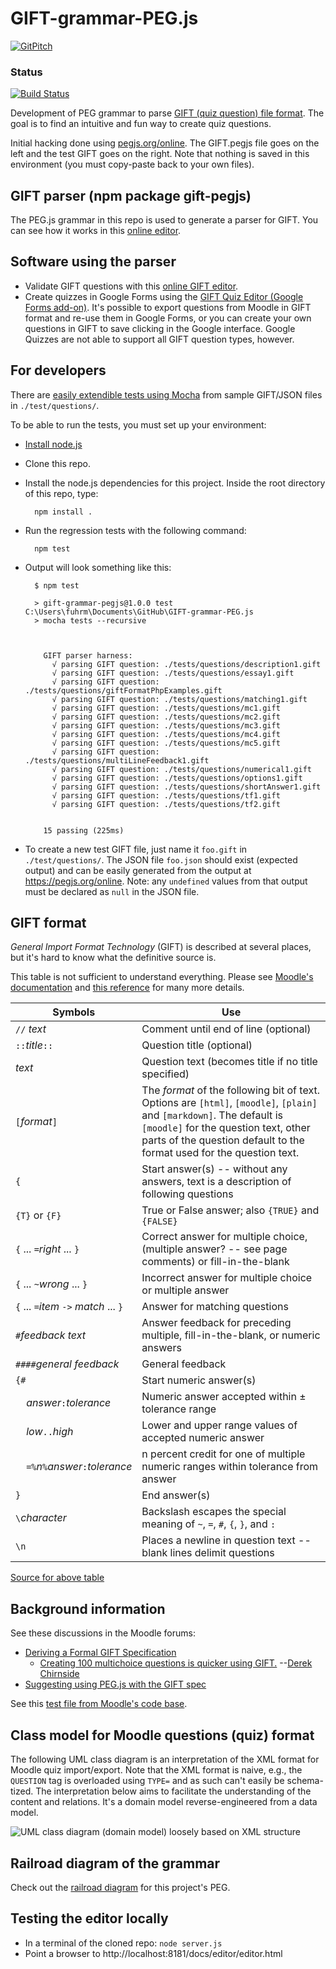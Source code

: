 # GIFT-grammar-PEG.js

[![GitPitch](https://gitpitch.com/assets/badge.svg)](https://gitpitch.com/fuhrmanator/GIFT-grammar-PEG.js/master?grs=github&t=moon)
### Status
[![Build Status](https://travis-ci.org/fuhrmanator/GIFT-grammar-PEG.js.svg?branch=master)](https://travis-ci.org/fuhrmanator/GIFT-grammar-PEG.js)

Development of PEG grammar to parse [GIFT (quiz question) file format](https://en.wikipedia.org/wiki/GIFT_(file_format)). The goal is to find an intuitive and fun way to create quiz questions.

Initial hacking done using [pegjs.org/online](https://pegjs.org/online). The GIFT.pegjs file goes on the left and the test GIFT goes on the right. Note that nothing is saved in this environment (you must copy-paste back to your own files).

## GIFT parser (npm package gift-pegjs)

The PEG.js grammar in this repo is used to generate a parser for GIFT. You can see how it works in this [online editor](https://fuhrmanator.github.io/GIFT-grammar-PEG.js/editor/editor.html).

## Software using the parser

- Validate GIFT questions with this [online GIFT editor](https://fuhrmanator.github.io/GIFT-grammar-PEG.js/editor/editor.html).
- Create quizzes in Google Forms using the [GIFT Quiz Editor (Google Forms add-on)](https://gsuite.google.com/marketplace/app/gift_quiz_editor/1038395345285). It's possible to export questions from Moodle in GIFT format and re-use them in Google Forms, or you can create your own questions in GIFT to save clicking in the Google interface. Google Quizzes are not able to support all GIFT question types, however.

## For developers

There are [easily extendible tests using Mocha](https://mochajs.org/#dynamically-generating-tests) from sample GIFT/JSON files in `./test/questions/`.

To be able to run the tests, you must set up your environment:
- [Install node.js](https://nodejs.org/)
- Clone this repo.
- Install the node.js dependencies for this project. Inside the root directory of this repo, type: 

        npm install .

- Run the regression tests with the following command: 
 
        npm test
- Output will look something like this:
 
 		$ npm test

		> gift-grammar-pegjs@1.0.0 test C:\Users\fuhrm\Documents\GitHub\GIFT-grammar-PEG.js
		> mocha tests --recursive



		  GIFT parser harness:
			√ parsing GIFT question: ./tests/questions/description1.gift
			√ parsing GIFT question: ./tests/questions/essay1.gift
			√ parsing GIFT question: ./tests/questions/giftFormatPhpExamples.gift
			√ parsing GIFT question: ./tests/questions/matching1.gift
			√ parsing GIFT question: ./tests/questions/mc1.gift
			√ parsing GIFT question: ./tests/questions/mc2.gift
			√ parsing GIFT question: ./tests/questions/mc3.gift
			√ parsing GIFT question: ./tests/questions/mc4.gift
			√ parsing GIFT question: ./tests/questions/mc5.gift
			√ parsing GIFT question: ./tests/questions/multiLineFeedback1.gift
			√ parsing GIFT question: ./tests/questions/numerical1.gift
			√ parsing GIFT question: ./tests/questions/options1.gift
			√ parsing GIFT question: ./tests/questions/shortAnswer1.gift
			√ parsing GIFT question: ./tests/questions/tf1.gift
			√ parsing GIFT question: ./tests/questions/tf2.gift


		  15 passing (225ms)

- To create a new test GIFT file, just name it `foo.gift` in `./test/questions/`. The JSON file `foo.json` should exist (expected output) and can be easily generated from the output at https://pegjs.org/online. Note: any `undefined` values from that output must be declared as `null` in the JSON file.

## GIFT format

*General Import Format Technology* (GIFT) is described at several places, but it's hard to know what the definitive source is.

This table is not sufficient to understand everything. Please see [Moodle's documentation](https://docs.moodle.org/en/GIFT_format) and [this reference](http://buypct.com/gift_reference.pdf) for many more details.

| Symbols	| Use |
| ------- | ----- |
| `//` *text*	| Comment until end of line (optional) | 
|  `::`*title*`::`	| Question title (optional) | 
| *text*	| Question text (becomes title if no title specified)| 
| `[`*format*`]`	| The *format* of the following bit of text. Options are `[html]`, `[moodle]`, `[plain]` and `[markdown]`. The default is `[moodle]` for the question text, other parts of the question default to the format used for the question text. | 
| `{`	| Start answer(s) -- without any answers, text is a description of following questions | 
| `{T}` or `{F}`	|  True or False answer; also `{TRUE}` and `{FALSE}` | 
| `{` ... `=`*right* ... `}`	| Correct answer for multiple choice, (multiple answer? -- see page comments) or fill-in-the-blank| 
| `{` ... `~`*wrong* ... `}`	| Incorrect answer for multiple choice or multiple answer| 
| `{` ... `=`*item* `->` *match* ... `}`	| Answer for matching questions| 
| `#`*feedback text*	| Answer feedback for preceding multiple, fill-in-the-blank, or numeric answers| 
| `####`*general feedback*	| General feedback| 
| `{#`	| Start numeric answer(s)| 
| &nbsp;&nbsp;&nbsp;&nbsp;*answer*`:`*tolerance*	| Numeric answer accepted within ± tolerance range| 
| &nbsp;&nbsp;&nbsp;&nbsp;*low*`..`*high*	| Lower and upper range values of accepted numeric answer| 
| &nbsp;&nbsp;&nbsp;&nbsp;`=%`*n*`%`*answer*`:`*tolerance*	| n percent credit for one of multiple numeric ranges within tolerance from answer| 
| `}`	| End answer(s)| 
| `\`*character*	| Backslash escapes the special meaning of `~`, `=`, `#`, `{`, `}`, and `:`| 
| `\n`	| Places a newline in question text -- blank lines delimit questions| 

[Source for above table](http://microformats.org/wiki/gift)

## Background information

See these discussions in the Moodle forums: 

- [Deriving a Formal GIFT Specification](https://moodle.org/mod/forum/discuss.php?d=259533) 
	- [Creating 100 multichoice questions is quicker using GIFT.](https://moodle.org/mod/forum/discuss.php?d=259533#p1177669) --[Derek Chirnside](https://moodle.org/user/view.php?id=191052&course=5)
- [Suggesting using PEG.js with the GIFT spec](https://moodle.org/mod/forum/discuss.php?d=346431)

See this [test file from Moodle's code base](https://git.moodle.org/gw?p=moodle.git;a=blob;f=question/format/gift/examples.txt;h=e65d4f0db6415e2f318f1d024864b33c75f80c69;hb=refs/heads/MOODLE_26_STABLE).

## Class model for Moodle questions (quiz) format

The following UML class diagram is an interpretation of the XML format for Moodle quiz import/export. Note that the XML format is naive, e.g., the `QUESTION` tag is overloaded using `TYPE=` and as such can't easily be schema-tized. The interpretation below aims to facilitate the understanding of the content and relations. It's a domain model reverse-engineered from a data model.

![UML class diagram (domain model) loosely based on XML structure](http://www.plantuml.com/plantuml/svg/5SOn3i8m3030hy30s1WnCWCLGoMG-819J1CKnvLZgzylt7JxqcBrHAvrbysMVWPGNCDSBFlREscKPjGiH67uU5R6XYOAu_ts6cP5PjJXSHt3jmDZDrAOH5Abm-duTEfMfFrw4SRopoI9QbYSwmO0)

## Railroad diagram of the grammar

Check out the [railroad diagram](https://dundalek.com/grammkit/#https://raw.githubusercontent.com/fuhrmanator/GIFT-grammar-PEG.js/master/GIFT.pegjs) for this project's PEG.

## Testing the editor locally

- In a terminal of the cloned repo: `node server.js`
- Point a browser to http://localhost:8181/docs/editor/editor.html